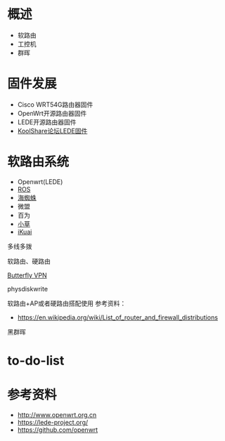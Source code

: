# 概述
- 软路由
- 工控机
- 群晖

# 固件发展
- Cisco WRT54G路由器固件
- OpenWrt开源路由器固件
- LEDE开源路由器固件
- [KoolShare论坛LEDE固件](http://koolshare.cn/forum.php)

# 软路由系统
- Openwrt(LEDE)
- [ROS](http://www.ros.org/)
- [海蜘蛛](http://www.hi-spider.com/zh)
- 微盟
- 百为
- [小草](http://www.freegateway.cn/)
- [iKuai](http://www.ikuai8.com/)

多线多拨

软路由、硬路由

[Butterfly VPN](https://butterflyvpn.us)

physdiskwrite

软路由+AP或者硬路由搭配使用
参考资料：
- https://en.wikipedia.org/wiki/List_of_router_and_firewall_distributions


黑群晖
# to-do-list

# 参考资料
- http://www.openwrt.org.cn
- https://lede-project.org/
- https://github.com/openwrt
